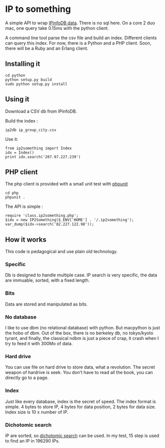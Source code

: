 IP to something
===============

A simple API to wrap [IPinfoDB data](http://ipinfodb.com/ip_database.php). There is no sql here.
On a core 2 duo mac, one query take 0.15ms with the python client.

A command line tool parse the csv file and build an index. Different clients can query this index.
For now, there is a Python and a PHP client. Soon, there will be a Ruby and an Erlang client.

Installing it
----------

	cd python
	python setup.py build
	sudo python setup.py install

Using it
--------

Download a CSV db from IPinfoDB.

Build the index :

	ip2db ip_group_city.csv

Use it:

	from ip2something import Index
	idx = Index()
	print idx.search('207.97.227.239')

PHP client
----------

The php client is provided with a small unit test with [phpunit](http://www.phpunit.de/)

	cd php
	phpunit .

The API is simple :

	require 'class.ip2something.php';
	$idx = new IP2Something($_ENV['HOME'] . '/.ip2something');
	var_dump($idx->search('82.227.122.98'));

How it works
------------

This code is pedagogical and use plain old technology.

### Specific
Db is designed to handle multiple case. IP search is very specific, the data are immuable, sorted, with a fixed length.

### Bits
Data are stored and manipulated as bits.

### No database
I like to use dbm (no relational database) with python. But macpython is just the hobo of dbm.
Out of the box, there is no berkeley db, no tokyo/kyoto tyrant, and finally, the classical ndbm is just a piece of crap, it crash when I try to feed it with 300Mo of data.

### Hard drive
You can use file on hard drive to store data, what a revolution. The secret weapon of hardrive is seek. You don't have to read all the book, you can directly go to a page.

### Index
Just like every database, index is the secret of speed. The index format is simple.
4 bytes to store IP, 4 bytes for data position, 2 bytes for data size. Index size is 10 x number of IP.

### Dichotomic search
IP are sorted, so [dichotomic search](http://en.wikipedia.org/wiki/Dichotomic_search) can be used. In my test, 15 step is used to find an IP in 196290 IPs.